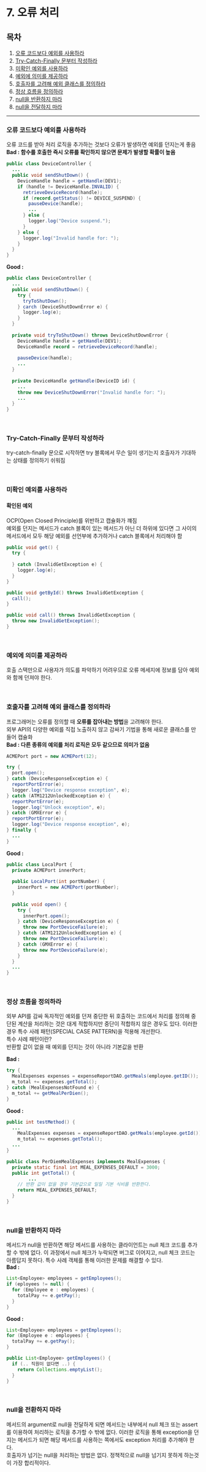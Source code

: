 # 7. 오류 처리

## 목차

1. [오류 코드보다 예외를 사용하라](#오류-코드보다-예외를-사용하라)
2. [Try-Catch-Finally 문부터 작성하라](#Try-Catch-Finally-문부터-작성하라)
3. [미확인 예외를 사용하라](#미확인-예외를-사용하라)
4. [예외에 의미를 제공하라](#예외에-의미를-제공하라)
5. [호출자를 고려해 예외 클래스를 정의하라](#호출자를-고려해-예외-클래스를-정의하라)
6. [정상 흐름을 정의하라](#정상-흐름을-정의하라)
7. [null을 반환하지 마라](#null을-반환하지-마라)
8. [null을 전달하지 마라](#null을-전달하지-마라)

---

### 오류 코드보다 예외를 사용하라

오류 코드를 받아 처리 로직을 추가하는 것보다 오류가 발생하면 예외를 던지는게 좋음  
**Bad : 함수를 호출한 즉시 오류를 확인하지 않으면 문제가 발생할 확률이 높음**    

```java
public class DeviceController {
  ...
  public void sendShutDown() {
    DeviceHandle handle = getHandle(DEV1);
    if (handle != DeviceHandle.INVALID) {
      retrieveDeviceRecord(handle);
      if (record.getStatus() != DEVICE_SUSPEND) {
        pauseDevice(handle);
        ...
      } else {
        logger.log("Device suspend.");
      }
    } else {
      logger.log("Invalid handle for: ");
    }
  }
}
```

**Good :**

```java
public class DeviceController {
  ...
  public void sendShutDown() {
    try {
      tryToShutDown();
    } carch (DeviceShutDownError e) {
      logger.log(e);
    }
  }
  
  private void tryToShutDown() throws DeviceShutDownError {
    DeviceHandle handle = getHandle(DEV1);
    DeviceHandle record = retrieveDeviceRecord(handle);
    
    pauseDevice(handle);
    ...
  }
  
  private DeviceHandle getHandle(DeviceID id) {
    ...
   	throw new DeviceShutDownError("Invalid handle for: ");
    ...
  }
}
```

<br>

### Try-Catch-Finally 문부터 작성하라

try-catch-finally 문으로 시작하면 try 블록에서 무슨 일이 생기는지 호출자가 기대하는 상태를 정의하기 쉬워짐

<br>

### 미확인 예외를 사용하라

#### 확인된 예외 

OCP(Open Closed Principle)를 위반하고 캡슐화가 꺠짐  
예외를 던지는 메서드가 catch 블록이 있는 메서드가 아닌 더 하위에 있다면 그 사이의 메서드에서 모두 해당 예외를 선언부에 추가하거나 catch 블록에서 처리해야 함 

```java
public void get() {
  try {
    
  } catch (InvalidGetException e) {
    logger.log(e);
  }
}

public void getById() throws InvalidGetException {
  call();
}

public void call() throws InvalidGetException {
  throw new InvalidGetException();
}
```

<br>

### 예외에 의미를 제공하라

호출 스택만으로 사용자가 의도를 파악하기 어려우므로 오류 메세지에 정보를 담아 예외와 함께 던져야 한다.

<br>

### 호출자를 고려해 예외 클래스를 정의하라

프로그래머는 오류를 정의할 때 **오류를 잡아내는 방법**을 고려해야 한다.  
외부 API의 다양한 예외를 직접 노출하지 않고 감싸기 기법을 통해 새로운 클래스를 만들어 캡슐화  
**Bad : 다른 종류의 예외를 처리 로직은 모두 같으므로 의미가 없음**  

```java
ACMEPort port = new ACMEPort(12);

try {
  port.open();
} catch (DeviceResponseException e) {
  reportPortError(e);
  logger.log("Device response exception", e);
} catch (ATM1212UnlockedException e) {
  reportPortError(e);
  logger.log("Unlock exception", e);
} catch (GMXError e) {
  reportPortError(e);
  logger.log("Device response exception", e);
} finally {
  ...
}
```

**Good :**  

```java
public class LocalPort {
  private ACMEPort innerPort;
  
  public LocalPort(int portNumber) {
    innerPort = new ACMEPort(portNumber);
  }
  
  public void open() {
    try {
      innerPort.open();
    } catch (DeviceResponseException e) {
      throw new PortDeviceFailure(e);
    } catch (ATM1212UnlockedException e) {
      throw new PortDeviceFailure(e);
    } catch (GMXError e) {
      throw new PortDeviceFailure(e);
    }
  }
  ...
}
```

<br>

### 정상 흐름을 정의하라

외부 API를 감싸 독자적인 예외를 던져 중단한 뒤 호출하는 코드에서 처리를 정의해 중단된 계산을 처리하는 것은 대게 적합하지만 중단이 적합하지 않은 경우도 있다. 이러한 경우 특수 사례 패턴(SPECIAL CASE PATTERN)을 적용해 개선한다.  
특수 사례 패턴이란?  
반환할 값이 없을 때 예외를 던지는 것이 아니라 기본값을 반환

**Bad :**  

```java
try {
  MealExpenses expenses = expenseReportDAO.getMeals(employee.getID());
  m_total += expenses.getTotal();
} catch (MealExpensesNotFound e) {
  m_total += getMealPerDien();
}
```

**Good :**  

```java
public int testMethod() {
  ...
	MealExpenses expenses = expenseReportDAO.getMeals(employee.getId());
	m_total += expenses.getTotal();
  ...
}

public class PerDiemMealExpenses implements MealExpenses {
  private static final int MEAL_EXPENSES_DEFAULT = 3000;
  public int getTotal() {
		...
    // 반환 값이 없을 경우 기본값으로 일일 기본 식비를 반환한다.
    return MEAL_EXPENSES_DEFAULT;
  }
}

```

<br>

### null을 반환하지 마라

메서드가 null을 반환하면 해당 메서드를 사용하는 클라이언트는 null 체크 코드를 추가할 수 밖에 없다. 이 과정에서 null 체크가 누락되면 버그로 이어지고, null 체크 코드는 아름답지 못하다. 특수 사례 객체를 통해 이러한 문제를 해결할 수 있다.  
**Bad :**  

```java
List<Employee> employees = getEmployees();
if (eployees != null) {
  for (Employee e : employees) {
    totalPay += e.getPay();
  }
}
```

**Good :**  

```java
List<Employee> employees = getEmployees();
for (Employee e : employees) {
  totalPay += e.getPay();
}

public List<Employee> getEmployees() {
  if (.. 직원이 없다면 ..) {
    return Collections.emptyList();
  }
}
```

<br>

### null을 전환하지 마라

메서드의 argument로 null을 전달하게 되면 메서드는 내부에서 null 체크 또는 assert를 이용하여 처리하는 로직을 추가할 수 밖에 없다. 이러한 로직을 통해 exception을 던지는 메서드가 되면 해당 메서드를 사용하는 쪽에서도 exception 처리를 추가해야 한다.  
호출자가 넘기는 null을 처리하는 방법은 없다. 정책적으로 null을 넘기지 못하게 하는것이 가장 합리적이다.

